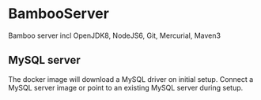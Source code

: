 # BambooServer
Bamboo server incl OpenJDK8, NodeJS6, Git, Mercurial, Maven3

## MySQL server
The docker image will download a MySQL driver on initial setup.
Connect a MySQL server image or point to an existing MySQL server during setup.
